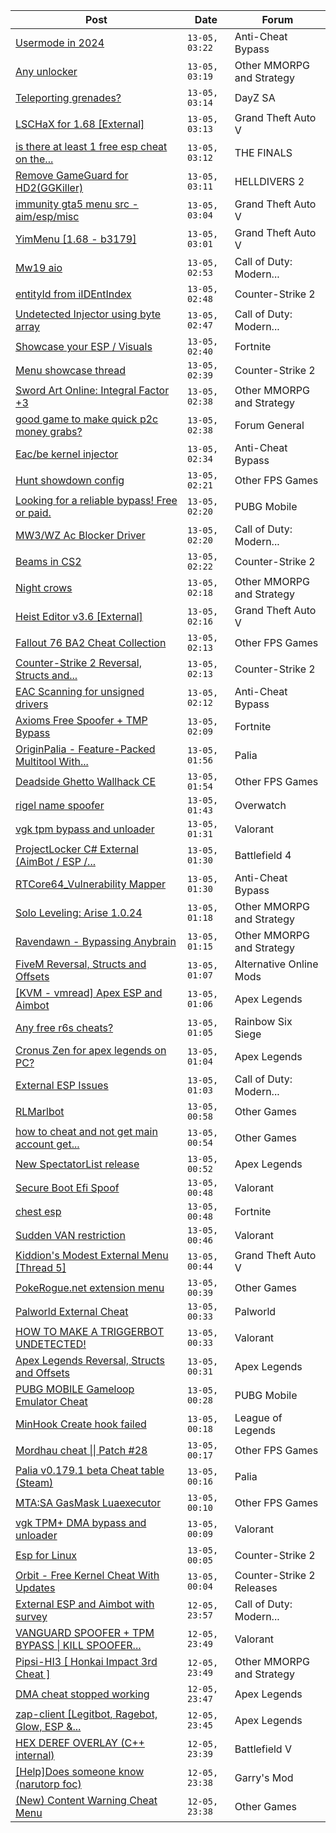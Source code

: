 |Post|Date|Forum|
|----|----|-----|
|[Usermode in 2024](https://www.unknowncheats.me/forum/anti-cheat-bypass/636862-usermode-2024-a.html)|`13-05, 03:22`|Anti-Cheat Bypass|
|[Any unlocker](https://www.unknowncheats.me/forum/other-mmorpg-and-strategy/636980-unlocker.html)|`13-05, 03:19`|Other MMORPG and Strategy|
|[Teleporting grenades?](https://www.unknowncheats.me/forum/dayz-sa/636865-teleporting-grenades.html)|`13-05, 03:14`|DayZ SA|
|[LSCHaX for 1.68 \[External\]](https://www.unknowncheats.me/forum/grand-theft-auto-v/224075-lschax-1-68-external.html)|`13-05, 03:13`|Grand Theft Auto V|
|[is there at least 1 free esp cheat on the...](https://www.unknowncheats.me/forum/the-finals/636781-1-free-esp-cheat-finals.html)|`13-05, 03:12`|THE FINALS|
|[Remove GameGuard for HD2(GGKiller)](https://www.unknowncheats.me/forum/helldivers-2-a/636907-remove-gameguard-hd2-ggkiller.html)|`13-05, 03:11`|HELLDIVERS 2|
|[immunity gta5 menu src - aim/esp/misc](https://www.unknowncheats.me/forum/grand-theft-auto-v/623877-immunity-gta5-menu-src-aim-esp-misc.html)|`13-05, 03:04`|Grand Theft Auto V|
|[YimMenu \[1.68 - b3179\]](https://www.unknowncheats.me/forum/grand-theft-auto-v/476972-yimmenu-1-68-b3179.html)|`13-05, 03:01`|Grand Theft Auto V|
|[Mw19 aio](https://www.unknowncheats.me/forum/call-of-duty-modern-warfare/635725-mw19-aio.html)|`13-05, 02:53`|Call of Duty: Modern...|
|[entityId from iIDEntIndex](https://www.unknowncheats.me/forum/counter-strike-2-a/636903-entityid-iidentindex.html)|`13-05, 02:48`|Counter-Strike 2|
|[Undetected Injector using byte array](https://www.unknowncheats.me/forum/call-of-duty-modern-warfare-iii/636838-undetected-injector-using-byte-array.html)|`13-05, 02:47`|Call of Duty: Modern...|
|[Showcase your ESP / Visuals](https://www.unknowncheats.me/forum/fortnite/636074-showcase-esp-visuals.html)|`13-05, 02:40`|Fortnite|
|[Menu showcase thread](https://www.unknowncheats.me/forum/counter-strike-2-a/605536-menu-showcase-thread.html)|`13-05, 02:39`|Counter-Strike 2|
|[Sword Art Online: Integral Factor +3](https://www.unknowncheats.me/forum/other-mmorpg-and-strategy/636191-sword-art-online-integral-factor-3-a.html)|`13-05, 02:38`|Other MMORPG and Strategy|
|[good game to make quick p2c money grabs?](https://www.unknowncheats.me/forum/forum-general/622513-game-quick-p2c-money-grabs.html)|`13-05, 02:38`|Forum General|
|[Eac/be kernel injector](https://www.unknowncheats.me/forum/anti-cheat-bypass/636971-eac-kernel-injector.html)|`13-05, 02:34`|Anti-Cheat Bypass|
|[Hunt showdown config](https://www.unknowncheats.me/forum/other-fps-games/636410-hunt-showdown-config.html)|`13-05, 02:21`|Other FPS Games|
|[Looking for a reliable bypass! Free or paid.](https://www.unknowncheats.me/forum/pubg-mobile/636707-looking-reliable-bypass-free-paid.html)|`13-05, 02:20`|PUBG Mobile|
|[MW3/WZ Ac Blocker Driver](https://www.unknowncheats.me/forum/call-of-duty-modern-warfare-iii/636913-mw3-wz-ac-blocker-driver.html)|`13-05, 02:20`|Call of Duty: Modern...|
|[Beams in CS2](https://www.unknowncheats.me/forum/counter-strike-2-a/636757-beams-cs2.html)|`13-05, 02:22`|Counter-Strike 2|
|[Night crows](https://www.unknowncheats.me/forum/other-mmorpg-and-strategy/627465-night-crows.html)|`13-05, 02:18`|Other MMORPG and Strategy|
|[Heist Editor v3.6 \[External\]](https://www.unknowncheats.me/forum/grand-theft-auto-v/451205-heist-editor-v3-6-external.html)|`13-05, 02:16`|Grand Theft Auto V|
|[Fallout 76 BA2 Cheat Collection](https://www.unknowncheats.me/forum/other-fps-games/519969-fallout-76-ba2-cheat-collection.html)|`13-05, 02:13`|Other FPS Games|
|[Counter-Strike 2 Reversal, Structs and...](https://www.unknowncheats.me/forum/counter-strike-2-a/576077-counter-strike-2-reversal-structs-offsets.html)|`13-05, 02:13`|Counter-Strike 2|
|[EAC Scanning for unsigned drivers](https://www.unknowncheats.me/forum/anti-cheat-bypass/635703-eac-scanning-unsigned-drivers.html)|`13-05, 02:12`|Anti-Cheat Bypass|
|[Axioms Free Spoofer + TMP Bypass](https://www.unknowncheats.me/forum/fortnite/636960-axioms-free-spoofer-tmp-bypass.html)|`13-05, 02:09`|Fortnite|
|[OriginPalia - Feature-Packed Multitool With...](https://www.unknowncheats.me/forum/palia/636934-originpalia-feature-packed-multitool-imagine.html)|`13-05, 01:56`|Palia|
|[Deadside Ghetto Wallhack CE](https://www.unknowncheats.me/forum/other-fps-games/624792-deadside-ghetto-wallhack-ce.html)|`13-05, 01:54`|Other FPS Games|
|[rigel name spoofer](https://www.unknowncheats.me/forum/overwatch/635928-rigel-name-spoofer.html)|`13-05, 01:43`|Overwatch|
|[vgk tpm bypass and unloader](https://www.unknowncheats.me/forum/valorant/636881-vgk-tpm-bypass-unloader.html)|`13-05, 01:31`|Valorant|
|[ProjectLocker C# External (AimBot / ESP /...](https://www.unknowncheats.me/forum/battlefield-4-a/632818-projectlocker-external-aimbot-esp-recoil-spread-unlockall.html)|`13-05, 01:30`|Battlefield 4|
|[RTCore64_Vulnerability Mapper](https://www.unknowncheats.me/forum/anti-cheat-bypass/630934-rtcore64_vulnerability-mapper.html)|`13-05, 01:30`|Anti-Cheat Bypass|
|[Solo Leveling: Arise 1.0.24](https://www.unknowncheats.me/forum/other-mmorpg-and-strategy/632972-solo-leveling-arise-1-0-24-a.html)|`13-05, 01:18`|Other MMORPG and Strategy|
|[Ravendawn - Bypassing Anybrain](https://www.unknowncheats.me/forum/other-mmorpg-and-strategy/634067-ravendawn-bypassing-anybrain.html)|`13-05, 01:15`|Other MMORPG and Strategy|
|[FiveM Reversal, Structs and Offsets](https://www.unknowncheats.me/forum/alternative-online-mods/340232-fivem-reversal-structs-offsets.html)|`13-05, 01:07`|Alternative Online Mods|
|[\[KVM - vmread\] Apex ESP and Aimbot](https://www.unknowncheats.me/forum/apex-legends/406426-kvm-vmread-apex-esp-aimbot.html)|`13-05, 01:06`|Apex Legends|
|[Any free r6s cheats?](https://www.unknowncheats.me/forum/rainbow-six-siege/635719-free-r6s-cheats.html)|`13-05, 01:05`|Rainbow Six Siege|
|[Cronus Zen for apex legends on PC?](https://www.unknowncheats.me/forum/apex-legends/636939-cronus-zen-apex-legends-pc.html)|`13-05, 01:04`|Apex Legends|
|[External ESP Issues](https://www.unknowncheats.me/forum/call-of-duty-modern-warfare-iii/636621-external-esp-issues.html)|`13-05, 01:03`|Call of Duty: Modern...|
|[RLMarlbot](https://www.unknowncheats.me/forum/other-games/633336-rlmarlbot.html)|`13-05, 00:58`|Other Games|
|[how to cheat and not get main account get...](https://www.unknowncheats.me/forum/other-games/636937-cheat-main-account-banned-hwid.html)|`13-05, 00:54`|Other Games|
|[New SpectatorList release](https://www.unknowncheats.me/forum/apex-legends/636600-spectatorlist-release.html)|`13-05, 00:52`|Apex Legends|
|[Secure Boot Efi Spoof](https://www.unknowncheats.me/forum/valorant/636783-secure-boot-efi-spoof.html)|`13-05, 00:48`|Valorant|
|[chest esp](https://www.unknowncheats.me/forum/fortnite/636787-chest-esp.html)|`13-05, 00:48`|Fortnite|
|[Sudden VAN restriction](https://www.unknowncheats.me/forum/valorant/636920-sudden-van-restriction.html)|`13-05, 00:46`|Valorant|
|[Kiddion's Modest External Menu \[Thread 5\]](https://www.unknowncheats.me/forum/grand-theft-auto-v/576854-kiddions-modest-external-menu-thread-5-a.html)|`13-05, 00:44`|Grand Theft Auto V|
|[PokeRogue.net extension menu](https://www.unknowncheats.me/forum/other-games/636038-pokerogue-net-extension-menu.html)|`13-05, 00:39`|Other Games|
|[Palworld External Cheat](https://www.unknowncheats.me/forum/palworld/620558-palworld-external-cheat.html)|`13-05, 00:33`|Palworld|
|[HOW TO MAKE A TRIGGERBOT UNDETECTED!](https://www.unknowncheats.me/forum/valorant/636860-triggerbot-undetected.html)|`13-05, 00:33`|Valorant|
|[Apex Legends Reversal, Structs and Offsets](https://www.unknowncheats.me/forum/apex-legends/319804-apex-legends-reversal-structs-offsets.html)|`13-05, 00:31`|Apex Legends|
|[PUBG MOBILE Gameloop Emulator Cheat](https://www.unknowncheats.me/forum/pubg-mobile/576303-pubg-mobile-gameloop-emulator-cheat.html)|`13-05, 00:28`|PUBG Mobile|
|[MinHook Create hook failed](https://www.unknowncheats.me/forum/league-of-legends/636573-minhook-create-hook-failed.html)|`13-05, 00:18`|League of Legends|
|[Mordhau cheat \|\| Patch #28](https://www.unknowncheats.me/forum/other-fps-games/612663-mordhau-cheat-patch-28-a.html)|`13-05, 00:17`|Other FPS Games|
|[Palia v0.179.1 beta Cheat table (Steam)](https://www.unknowncheats.me/forum/palia/636507-palia-v0-179-1-beta-cheat-table-steam.html)|`13-05, 00:16`|Palia|
|[MTA:SA GasMask Luaexecutor](https://www.unknowncheats.me/forum/other-fps-games/636917-mta-sa-gasmask-luaexecutor.html)|`13-05, 00:10`|Other FPS Games|
|[vgk TPM+ DMA bypass and unloader](https://www.unknowncheats.me/forum/valorant/636916-vgk-tpm-dma-bypass-unloader.html)|`13-05, 00:09`|Valorant|
|[Esp for Linux](https://www.unknowncheats.me/forum/counter-strike-2-a/636897-esp-linux.html)|`13-05, 00:05`|Counter-Strike 2|
|[Orbit - Free Kernel Cheat With Updates](https://www.unknowncheats.me/forum/counter-strike-2-releases/629494-orbit-free-kernel-cheat-updates.html)|`13-05, 00:04`|Counter-Strike 2 Releases|
|[External ESP and Aimbot with survey](https://www.unknowncheats.me/forum/call-of-duty-modern-warfare-iii/632700-external-esp-aimbot-survey.html)|`12-05, 23:57`|Call of Duty: Modern...|
|[VANGUARD SPOOFER + TPM BYPASS \| KILL SPOOFER...](https://www.unknowncheats.me/forum/valorant/636288-vanguard-spoofer-tpm-bypass-kill-spoofer-seller.html)|`12-05, 23:49`|Valorant|
|[Pipsi-HI3 \[ Honkai Impact 3rd Cheat \]](https://www.unknowncheats.me/forum/other-mmorpg-and-strategy/631036-pipsi-hi3-honkai-impact-3rd-cheat.html)|`12-05, 23:49`|Other MMORPG and Strategy|
|[DMA cheat stopped working](https://www.unknowncheats.me/forum/apex-legends/636675-dma-cheat-stopped.html)|`12-05, 23:47`|Apex Legends|
|[zap-client \[Legitbot, Ragebot, Glow, ESP &...](https://www.unknowncheats.me/forum/apex-legends/628823-zap-client-legitbot-ragebot-glow-esp.html)|`12-05, 23:45`|Apex Legends|
|[HEX DEREF OVERLAY (C++ internal)](https://www.unknowncheats.me/forum/battlefield-v/460864-hex-deref-overlay-internal.html)|`12-05, 23:39`|Battlefield V|
|[\[Help\]Does someone know (narutorp foc)](https://www.unknowncheats.me/forum/garry-s-mod/636782-help-narutorp-foc.html)|`12-05, 23:38`|Garry's Mod|
|[(New) Content Warning Cheat Menu](https://www.unknowncheats.me/forum/other-games/635382-content-warning-cheat-menu.html)|`12-05, 23:38`|Other Games|
